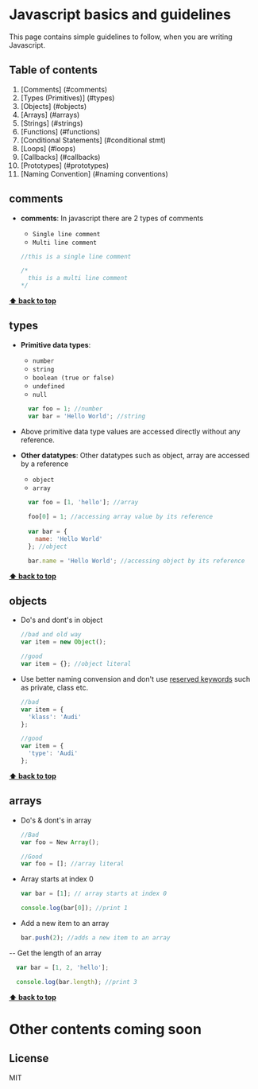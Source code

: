 # Javascript basics and guidelines

This page contains simple guidelines to follow, when you are writing Javascript.

## Table of contents

1. [Comments] (#comments)
1. [Types (Primitives)] (#types)
1. [Objects] (#objects)
1. [Arrays] (#arrays)
1. [Strings] (#strings)
1. [Functions] (#functions)
1. [Conditional Statements] (#conditional stmt)
1. [Loops] (#loops)
1. [Callbacks] (#callbacks)
1. [Prototypes] (#prototypes)
1. [Naming Convention] (#naming conventions)


## comments

  - **comments**: In javascript there are 2 types of comments

    + `Single line comment`
    + `Multi line comment`

    ```javascript
    //this is a single line comment

    /*
      this is a multi line comment
    */
    ```
**[⬆ back to top](#table-of-contents)**

## types

  - **Primitive data types**: 

    +  `number`
    +  `string`
    +  `boolean (true or false)`
    +  `undefined`
    +  `null`

    ```javascript
      var foo = 1; //number
      var bar = 'Hello World'; //string
    ```
  - Above primitive data type values are accessed directly without any reference. 

  - **Other datatypes**: Other datatypes such as object, array are accessed by a reference

    + `object`
    + `array`

    ```javascript
      var foo = [1, 'hello']; //array
      
      foo[0] = 1; //accessing array value by its reference
      
      var bar = {
        name: 'Hello World' 
      }; //object

      bar.name = 'Hello World'; //accessing object by its reference
    ```
**[⬆ back to top](#table-of-contents)**

## objects

  - Do's and dont's in object

    ```javascript
    //bad and old way
    var item = new Object();

    //good
    var item = {}; //object literal
    ```  
  
  - Use better naming convension and don't use [reserved keywords](http://www.w3schools.com/js/js_reserved.asp) such as private, class etc.

    ```javascript
    //bad
    var item = {
      'klass': 'Audi'
    };
    
    //good
    var item = {
      'type': 'Audi'
    };
    ```  
  **[⬆ back to top](#table-of-contents)**

## arrays

 - Do's & dont's in array 

    ```javascript
    //Bad
    var foo = New Array();

    //Good
    var foo = []; //array literal
    ```
  
  - Array starts at index 0
    ```javascript
    var bar = [1]; // array starts at index 0
    
    console.log(bar[0]); //print 1
    ```

  - Add a new item to an array
    ```javascript
    bar.push(2); //adds a new item to an array
    ```

  -- Get the length of an array

  ```javascript
    var bar = [1, 2, 'hello'];

    console.log(bar.length); //print 3
  ```

**[⬆ back to top](#table-of-contents)**


# Other contents coming soon



License
----

MIT


